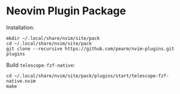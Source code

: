 # Neovim Plugin Package

Installation:

    mkdir ~/.local/share/nvim/site/pack
    cd ~/.local/share/nvim/site/pack
    git clone --recursive https://github.com/pearm/nvim-plugins.git plugins

Build `telescope-fzf-native`:

    cd ~/.local/share/nvim/site/pack/plugins/start/telescope-fzf-native.nvim
    make
